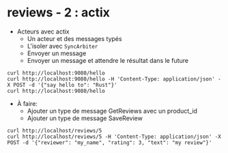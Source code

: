 # reviews - 2 : actix

* Acteurs avec actix
  * Un acteur et des messages typés
  * L'isoler avec `SyncArbiter`
  * Envoyer un message
  * Envoyer un message et attendre le résultat dans le future

```
curl http://localhost:9080/hello
curl http://localhost:9080/hello -H 'Content-Type: application/json' -X POST -d '{"say hello to": "Rust"}'
curl http://localhost:9080/hello
```

* À faire:
  * Ajouter un type de message GetReviews avec un product_id
  * Ajouter un type de message SaveReview

```
curl http://localhost/reviews/5
curl http://localhost/reviews/5 -H 'Content-Type: application/json' -X POST -d '{"reviewer": "my_name", "rating": 3, "text": "my review"}'
```
